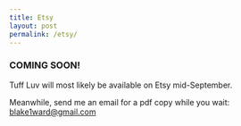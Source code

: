 ```yaml
---
title: Etsy
layout: post
permalink: /etsy/
---
```


<h3>COMING SOON!</h3>

Tuff Luv will most likely be available on Etsy mid-September.

Meanwhile, send me an email for a pdf copy while you wait: blake1ward@gmail.com 

<script type="text/javascript" src="//s3.amazonaws.com/downloads.mailchimp.com/js/signup-forms/popup/embed.js" data-dojo-config="usePlainJson: true, isDebug: false"></script><script type="text/javascript">require(["mojo/signup-forms/Loader"], function(L) { L.start({"baseUrl":"mc.us16.list-manage.com","uuid":"6da4b25248c79dd6e86784346","lid":"062ec5a1e2"}) })</script>
